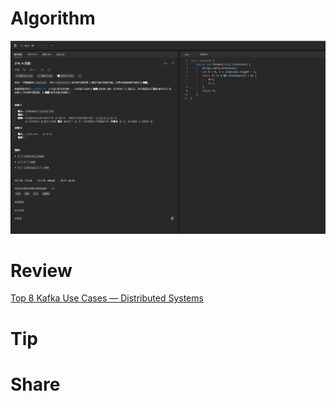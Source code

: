 # Algorithm

![](../../../images/temp/zhenran-2023-10-29-lc.png)

# Review

[Top 8 Kafka Use Cases — Distributed Systems](https://medium.com/gitconnected/top-8-kafka-use-cases-distributed-systems-d47fc733c7c1)

# Tip



# Share

